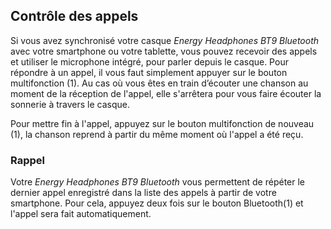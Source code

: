 ## Contrôle des appels

Si vous avez synchronisé votre casque *Energy Headphones BT9 Bluetooth* avec votre smartphone ou votre tablette, vous pouvez recevoir des appels et utiliser le microphone intégré, pour parler depuis le casque.
Pour répondre à un appel, il vous faut simplement appuyer sur le bouton multifonction (1). Au cas où vous êtes en train d’écouter une chanson au moment de la réception de l'appel, elle s'arrêtera pour vous faire écouter la sonnerie à travers le casque.

Pour mettre fin à l'appel, appuyez sur le bouton multifonction de nouveau (1), la chanson reprend à partir du même moment où l'appel a été reçu.

### Rappel

Votre *Energy Headphones BT9 Bluetooth*  vous permettent de répéter le dernier appel enregistré dans la liste des appels à partir de votre smartphone. Pour cela, appuyez deux fois sur le bouton Bluetooth(1) et l'appel sera fait automatiquement.
